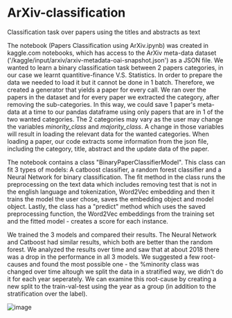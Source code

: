# ArXiv-classification
Classification task over papers using the titles and abstracts as text

The notebook (Papers Classification using ArXiv.ipynb) was created in kaggle.com notebooks, which has access to the ArXiv meta-data dataset ('/kaggle/input/arxiv/arxiv-metadata-oai-snapshot.json') as a JSON file. We wanted to learn a binary classification task between 2 papers categories, in our case we learnt quantitive-finance V.S. Statistics.
In order to prepare the data we needed to load it but it cannot be done in 1 batch. Therefore, we created a generator that yields a paper for every call. We ran over the papers in the dataset and for every paper we extracted the category, after removing the sub-categories. In this way, we could save 1 paper's meta-data at a time to our pandas dataframe using only papers that are in 1 of the two wanted categories. The 2 categories may vary as the user may change the variables _minority_class_ and _majority_class_. A change in those variables will result in loading the relevant data for the wanted categories. When loading a paper, our code extracts some information from the json file, including the category, title, abstract and the update data of the paper.

The notebook contains a class "BinaryPaperClassifierModel". This class can fit 3 types of models: A catboost classifier, a random forest classifier and a Neural Network for binary classification. The fit method in the class runs the preprocessing on the text data which includes removing test that is not in the english language and tokenization, Word2Vec embedding and then it trains the model the user chose, saves the embedding object and model object. Lastly, the class has a "predict" method which uses the saved preprocessing function, the Word2Vec embeddings from the training set and the fitted model - creates a score for each instance.

We trained the 3 models and compared their results. The Neural Network and Catboost had similar results, which both are better than the random forest.
We analyzed the results over time and saw that at about 2018 there was a drop in the performance in all 3 models. We suggested a few root-causes and found the most possible one - the %minority class was changed over time altough we split the data in a stratified way, we didn't do it for each year seperately. We can examine this root-cause by creating a new split to the train-val-test using the year as a group (in addition to the stratification over the label).


![image](https://github.com/MatanBendak/ArXiv-classification/assets/58906443/b06df2b3-aad2-4826-ac6b-b001d273a561)
